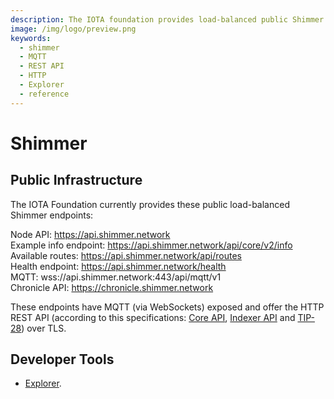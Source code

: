 ```yaml
---
description: The IOTA foundation provides load-balanced public Shimmer endpoints where MQTT and the HTTP REST API are enabled.
image: /img/logo/preview.png
keywords:
  - shimmer
  - MQTT
  - REST API
  - HTTP
  - Explorer
  - reference
---
```


# Shimmer

## Public Infrastructure

The IOTA Foundation currently provides these public load-balanced Shimmer endpoints:

Node API: https://api.shimmer.network  
Example info endpoint: https://api.shimmer.network/api/core/v2/info  
Available routes: https://api.shimmer.network/api/routes  
Health endpoint: https://api.shimmer.network/health  
MQTT: wss://api.shimmer.network:443/api/mqtt/v1  
Chronicle API: https://chronicle.shimmer.network

These endpoints have MQTT (via WebSockets) exposed and offer the HTTP REST API (according to this specifications: [Core API](/apis/core/v2/iota-core-rest-api), [Indexer API](/apis/indexer/iota-utxo-indexer-rest-api) and [TIP-28](https://github.com/iotaledger/tips/blob/main/tips/TIP-0028/tip-0028.md)) over TLS.

## Developer Tools

- [Explorer](https://explorer.shimmer.network).
